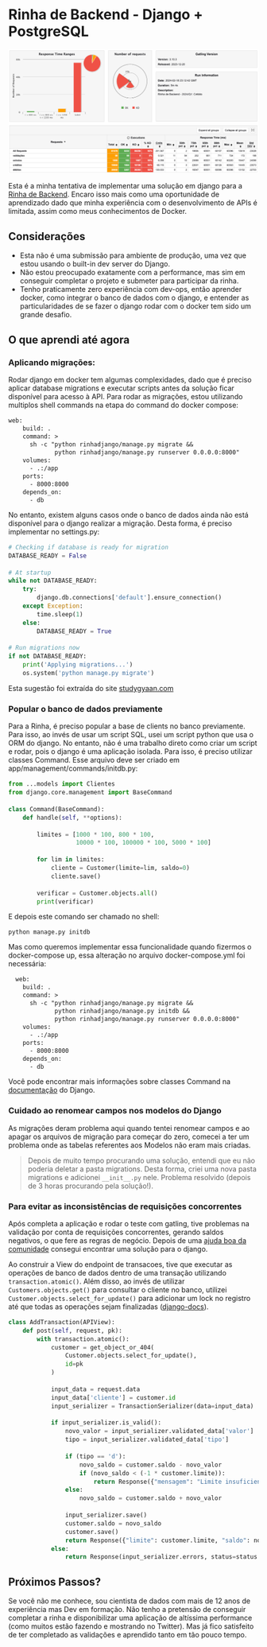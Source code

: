 # Rinha de Backend - Django + PostgreSQL

![](screen_gatling.png)

Esta é a minha tentativa de implementar uma solução em django para a [Rinha de Backend](https://github.com/zanfranceschi/rinha-de-backend-2024-q1). Encaro isso mais como uma oportunidade de aprendizado dado que minha experiência com o desenvolvimento de APIs é limitada, assim como meus conhecimentos de Docker.

## Considerações

-   Esta não é uma submissão para ambiente de produção, uma vez que estou usando o built-in dev server do Django.
-   Não estou preocupado exatamente com a performance, mas sim em conseguir completar o projeto e submeter para participar da rinha.
-   Tenho praticamente zero experiência com dev-ops, então aprender docker, como integrar o banco de dados com o django, e entender as particularidades de se fazer o django rodar com o docker tem sido um grande desafio.

## O que aprendi até agora

### Aplicando migrações:

Rodar django em docker tem algumas complexidades, dado que é preciso aplicar database migrations e executar scripts antes da solução ficar disponível para acesso à API. Para rodar as migrações, estou utilizando multiplos shell commands na etapa do command do docker compose:

```docker
web:
    build: .
    command: >
      sh -c "python rinhadjango/manage.py migrate &&
             python rinhadjango/manage.py runserver 0.0.0.0:8000"
    volumes:
      - .:/app
    ports:
      - 8000:8000
    depends_on:
      - db
```

No entanto, existem alguns casos onde o banco de dados ainda não está disponível para o django realizar a migração. Desta forma, é preciso implementar no settings.py:

```python
# Checking if database is ready for migration
DATABASE_READY = False

# At startup
while not DATABASE_READY:
    try:
        django.db.connections['default'].ensure_connection()
    except Exception:
        time.sleep(1)
    else:
        DATABASE_READY = True

# Run migrations now
if not DATABASE_READY:
    print('Applying migrations...')
    os.system('python manage.py migrate')
```

Esta sugestão foi extraída do site [studygyaan.com](https://studygyaan.com/django/applying-django-database-migrations-with-docker-compose)

### Popular o banco de dados previamente

Para a Rinha, é preciso popular a base de clients no banco previamente. Para isso, ao invés de usar um script SQL, usei um script python que usa o ORM do django. No entanto, não é uma trabalho direto como criar um script e rodar, pois o django é uma aplicação isolada. Para isso, é preciso utilizar classes Command. Esse arquivo deve ser criado em app/management/commands/initdb.py:

```python
from ...models import Clientes
from django.core.management import BaseCommand

class Command(BaseCommand):
    def handle(self, **options):

        limites = [1000 * 100, 800 * 100,
                   10000 * 100, 100000 * 100, 5000 * 100]

        for lim in limites:
            cliente = Customer(limite=lim, saldo=0)
            cliente.save()

        verificar = Customer.objects.all()
        print(verificar)
```

E depois este comando ser chamado no shell:

```shell
python manage.py initdb
```

Mas como queremos implementar essa funcionalidade quando fizermos o docker-compose up, essa alteração no arquivo docker-compose.yml foi necessária:

```docker
  web:
    build: .
    command: >
      sh -c "python rinhadjango/manage.py migrate &&
             python rinhadjango/manage.py initdb &&
             python rinhadjango/manage.py runserver 0.0.0.0:8000"
    volumes:
      - .:/app
    ports:
      - 8000:8000
    depends_on:
      - db
```

Você pode encontrar mais informações sobre classes Command na [documentação](https://docs.djangoproject.com/en/dev/howto/custom-management-commands/) do Django.

### Cuidado ao renomear campos nos modelos do Django

As migrações deram problema aqui quando tentei renomear campos e ao apagar os arquivos de migração para começar do zero, comecei a ter um problema onde as tabelas referentes aos Modelos não eram mais criadas.

> Depois de muito tempo procurando uma solução, entendi que eu não poderia deletar a pasta migrations. Desta forma, criei uma nova pasta migrations e adicionei `__init__.py` nele. Problema resolvido (depois de 3 horas procurando pela solução!).

### Para evitar as inconsistências de requisições concorrentes

Após completa a aplicação e rodar o teste com gatling, tive problemas na validação por conta de requisições concorrentes, gerando saldos negativos, o que fere as regras de negócio. Depois de uma [ajuda boa da comunidade](https://x.com/danilosr86/status/1759061055295176977?s=20) consegui encontrar uma solução para o django.

Ao construir a View do endpoint de transacoes, tive que executar as operações de banco de dados dentro de uma transação utilizando `transaction.atomic()`. Além disso, ao invés de utilizar `Customers.objects.get()` para consultar o cliente no banco, utilizei `Customer.objects.select_for_update()` para adicionar um lock no registro até que todas as operações sejam finalizadas ([django-docs](https://docs.djangoproject.com/en/5.0/ref/models/querysets/#select-for-update)).

```python
class AddTransaction(APIView):
    def post(self, request, pk):
        with transaction.atomic():
            customer = get_object_or_404(
                Customer.objects.select_for_update(),
                id=pk
            )

            input_data = request.data
            input_data['cliente'] = customer.id
            input_serializer = TransactionSerializer(data=input_data)

            if input_serializer.is_valid():
                novo_valor = input_serializer.validated_data['valor']
                tipo = input_serializer.validated_data['tipo']

                if (tipo == 'd'):
                    novo_saldo = customer.saldo - novo_valor
                    if (novo_saldo < (-1 * customer.limite)):
                        return Response({"mensagem": "Limite insuficiente", "saldo": customer.saldo, "limite": customer.limite}, status=status.HTTP_422_UNPROCESSABLE_ENTITY)
                else:
                    novo_saldo = customer.saldo + novo_valor

                input_serializer.save()
                customer.saldo = novo_saldo
                customer.save()
                return Response({"limite": customer.limite, "saldo": novo_saldo}, status=status.HTTP_200_OK)
            else:
                return Response(input_serializer.errors, status=status.HTTP_422_UNPROCESSABLE_ENTITY)
```

## Próximos Passos?

Se você não me conhece, sou cientista de dados com mais de 12 anos de experiência mas Dev em formação. Não tenho a pretensão de conseguir completar a rinha e disponibilizar uma aplicação de altíssima performance (como muitos estão fazendo e mostrando no Twitter). Mas já fico satisfeito de ter completado as validações e aprendido tanto em tão pouco tempo.
